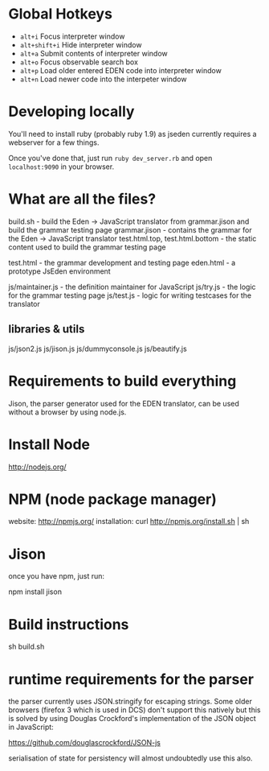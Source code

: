 Global Hotkeys
==============
* `alt+i` Focus interpreter window
* `alt+shift+i` Hide interpreter window
* `alt+a` Submit contents of interpreter window
* `alt+o` Focus observable search box
* `alt+p` Load older entered EDEN code into interpreter window
* `alt+n` Load newer code into the interpeter window

Developing locally
==================
You'll need to install ruby (probably ruby 1.9) as jseden currently requires a webserver for a few things.

Once you've done that, just run `ruby dev_server.rb` and open `localhost:9090` in your browser.

What are all the files?
=======================
build.sh - build the Eden -> JavaScript translator from grammar.jison and build the grammar testing page
grammar.jison - contains the grammar for the Eden -> JavaScript translator
test.html.top, test.html.bottom - the static content used to build the grammar testing page

test.html - the grammar development and testing page
eden.html - a prototype JsEden environment

js/maintainer.js - the definition maintainer for JavaScript
js/try.js - the logic for the grammar testing page
js/test.js - logic for writing testcases for the translator

libraries & utils
-----------------

js/json2.js
js/jison.js
js/dummyconsole.js
js/beautify.js

Requirements to build everything
================================

Jison, the parser generator used for the EDEN translator, can be used without a browser by using node.js.

# Install Node
http://nodejs.org/

# NPM (node package manager)
website: http://npmjs.org/
installation: curl http://npmjs.org/install.sh | sh

# Jison
once you have npm, just run:

npm install jison

Build instructions
==================

sh build.sh

runtime requirements for the parser
===================================

the parser currently uses JSON.stringify for escaping strings. Some older
browsers (firefox 3 which is used in DCS) don't support this natively but this
is solved by using Douglas Crockford's implementation of the JSON object in
JavaScript:

https://github.com/douglascrockford/JSON-js

serialisation of state for persistency will almost undoubtedly use this also.
